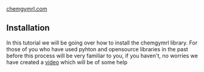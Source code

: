 [chemgymrl.com](https://chemgymrl.com/)

## Installation

In this tutorial we will be going over how to install the chemgymrl library. For those of you who have used pyhton and
opensource libraries in the past before this process will be very familiar to you, if you haven't, no worries we have 
created a [video]() which will be of some help


